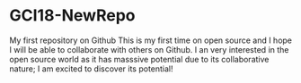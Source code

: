 # GCI18-NewRepo
My first repository on Github
This is my first time on open source and I hope I will be able to collaborate with others on Github. I an very interested in the open source world as it has masssive potential due to its collaborative nature; I am excited to discover its potential!
